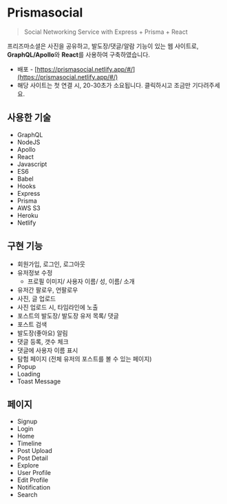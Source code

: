 # Prismasocial

> Social Networking Service with Express + Prisma + React

프리즈마소셜은 사진을 공유하고, 발도장/댓글/알람 기능이 있는 웹 사이트로, **GraphQL/Apollo**와 **React**를 사용하여 구축하였습니다.

- 배포 - [https://prismasocial.netlify.app/#/](https://prismasocial.netlify.app/#/)
- 해당 사이트는 첫 연결 시, 20-30초가 소요됩니다. 클릭하시고 조금만 기다려주세요.

## 사용한 기술

- GraphQL
- NodeJS
- Apollo
- React
- Javascript
- ES6
- Babel
- Hooks
- Express
- Prisma
- AWS S3
- Heroku
- Netlify

## 구현 기능

- 회원가입, 로그인, 로그아웃
- 유저정보 수정
  - 프로필 이미지/ 사용자 이름/ 성, 이름/ 소개
- 유저간 팔로우, 언팔로우
- 사진, 글 업로드
- 사진 업로드 시, 타임라인에 노출
- 포스트의 발도장/ 발도장 유저 목록/ 댓글
- 포스트 검색
- 발도장(좋아요) 알림
- 댓글 등록, 갯수 체크
- 댓글에 사용자 이름 표시
- 탐험 페이지 (전체 유저의 포스트를 볼 수 있는 페이지)
- Popup
- Loading
- Toast Message

## 페이지

- Signup
- Login
- Home
- Timeline
- Post Upload
- Post Detail
- Explore
- User Profile
- Edit Profile
- Notification
- Search
